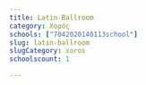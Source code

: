 ```yaml
---
title: Latin-Ballroom
category: Χορός
schools: ["7042020140113school"]
slug: latin-ballroom
slugCategory: xoros
schoolscount: 1

---
```




